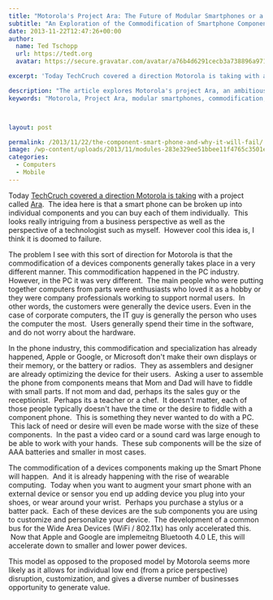 ```yaml
---
title: "Motorola's Project Ara: The Future of Modular Smartphones or a Doomed Venture?"
subtitle: "An Exploration of the Commodification of Smartphone Components and Why it May Fail"
date: 2013-11-22T12:47:26+00:00
author:
  name: Ted Tschopp
  url: https://tedt.org
  avatar: https://secure.gravatar.com/avatar/a76b4d6291cecb3a738896a971bfb903?s=512&d=mp&r=g

excerpt: 'Today TechCruch covered a direction Motorola is taking with a project called Ara.  The idea here is that a smart phone can be broken up into individual components and you can buy each of them individually.  This looks really intriguing from a business perspective as well as the perspective of a technologist such as myself.  However cool this idea is, I think it is doomed to failure. '

description: "The article explores Motorola's project Ara, an ambitious idea of creating smartphones with individual, purchasable components. While intriguing, the author argues that this model may be doomed due to its contrast with the existing commodification in the tech industry, highlighting the practical challenges and the rise of wearable computing as a more likely direction."
keywords: "Motorola, Project Ara, modular smartphones, commodification, device components, TechCrunch, wearable computing, Bluetooth 4.0 LE, PC industry, technology trends, smartphone innovation, disruption, customization"



layout: post

permalink: /2013/11/22/the-component-smart-phone-and-why-it-will-fail/
image: /wp-content/uploads/2013/11/modules-283e329ee51bbee11f4765c3501e7d1b.jpg
categories:
  - Computers
  - Mobile
---
```

Today <a href="http://techcrunch.com/2013/11/22/motorola-taps-3d-systems-to-produce-parts-for-its-crazy-modular-smartphones/" target="_blank" rel="noopener noreferrer">TechCruch covered a direction Motorola is taking</a> with a project called <a href="http://www.dscout.com/ara#" target="_blank" rel="noopener noreferrer">Ara</a>.  The idea here is that a smart phone can be broken up into individual components and you can buy each of them individually.  This looks really intriguing from a business perspective as well as the perspective of a technologist such as myself.  However cool this idea is, I think it is doomed to failure.

The problem I see with this sort of direction for Motorola is that the commodification of a devices components generally takes place in a very different manner. This commodification happened in the PC industry. However, in the PC it was very different.  The main people who were putting together computers from parts were enthusiasts who loved it as a hobby or they were company professionals working to support normal users.  In other words, the customers were generally the device users. Even in the case of corporate computers, the IT guy is generally the person who uses the computer the most.  Users generally spend their time in the software, and do not worry about the hardware.

In the phone industry, this commodification and specialization has already happened, Apple or Google, or Microsoft don't make their own displays or their memory, or the battery or radios.  They as assemblers and designer are already optimizing the device for their users.  Asking a user to assemble the phone from components means that Mom and Dad will have to fiddle with small parts. If not mom and dad, perhaps its the sales guy or the receptionist.  Perhaps its a teacher or a chef.  It doesn't matter, each of those people typically doesn't have the time or the desire to fiddle with a component phone.  This is something they never wanted to do with a PC.  This lack of need or desire will even be made worse with the size of these components.  In the past a video card or a sound card was large enough to be able to work with your hands.  These sub components will be the size of AAA batteries and smaller in most cases.

The commodification of a devices components making up the Smart Phone will happen.  And it is already happening with the rise of wearable computing.  Today when you want to augment your smart phone with an external device or sensor you end up adding device you plug into your shoes, or wear around your wrist.  Perhaps you purchase a stylus or a batter pack.  Each of these devices are the sub components you are using to customize and personalize your device.  The development of a common bus for the Wide Area Devices (WiFi / 802.11x) has only accelerated this.  Now that Apple and Google are implemeitng Bluetooth 4.0 LE, this will accelerate down to smaller and lower power devices.

This model as opposed to the proposed model by Motorola seems more likely as it allows for individual low end (from a price perspective) disruption, customization, and gives a diverse number of businesses opportunity to generate value.